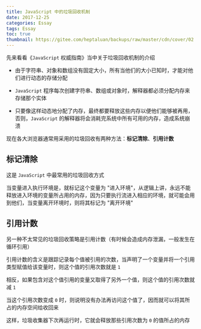 ```yaml
---
title: JavaScript 中的垃圾回收机制
date: 2017-12-25
categories: Essay
tags: Essay
toc: true
thumbnail: https://gitee.com/heptaluan/backups/raw/master/cdn/cover/02.jpg
---
```


先来看看《`JavaScript` 权威指南》当中关于垃圾回收机制的介绍

<!--more-->

* 由于字符串、对象和数组没有固定大小，所有当他们的大小已知时，才能对他们进行动态的存储分配

* `JavaScript` 程序每次创建字符串、数组或对象时，解释器都必须分配内存来存储那个实体

* 只要像这样动态地分配了内存，最终都要释放这些内存以便他们能够被再用，否则，`JavaScript` 的解释器将会消耗完系统中所有可用的内存，造成系统崩溃

现在各大浏览器通常用采用的垃圾回收有两种方法：**标记清除**、**引用计数**

## 标记清除

这是 `JavaScript` 中最常用的垃圾回收方式

当变量进入执行环境是，就标记这个变量为 "进入环境"，从逻辑上讲，永远不能释放进入环境的变量所占用的内存，因为只要执行流进入相应的环境，就可能会用到他们，当变量离开环境时，则将其标记为 "离开环境"

## 引用计数

另一种不太常见的垃圾回收策略是引用计数（有时候会造成内存泄漏，一般发生在循环引用）

引用计数的含义是跟踪记录每个值被引用的次数，当声明了一个变量并将一个引用类型赋值给该变量时，则这个值的引用次数就是 `1`

相反，如果包含对这个值引用的变量又取得了另外一个值，则这个值的引用次数就减 `1`

当这个引用次数变成 `0` 时，则说明没有办法再访问这个值了，因而就可以将其所占的内存空间给收回来

这样，垃圾收集器下次再运行时，它就会释放那些引用次数为 `0` 的值所占的内存